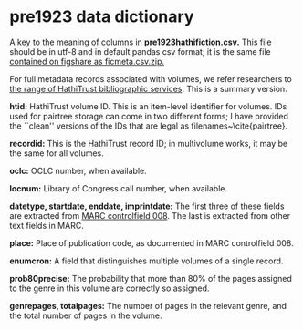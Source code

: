 pre1923 data dictionary
========================

A key to the meaning of columns in **pre1923hathifiction.csv.** This file should be in utf-8 and in default pandas csv format; it is the same file [contained on figshare as ficmeta.csv.zip.](https://figshare.com/articles/Page_Level_Genre_Metadata_for_English_Language_Volumes_in_HathiTrust_1700_1922/1279201)

For full metadata records associated with volumes, we refer researchers to [the range of HathiTrust bibliographic services](http://www.hathitrust.org/data). This is a summary version.

**htid:** HathiTrust volume ID. This is an item-level identifier for volumes. IDs used for pairtree storage can come in two different forms; I have provided the ``clean'' versions of the IDs that are legal as filenames~\cite{pairtree}.

**recordid:** This is the HathiTrust record ID; in multivolume works, it may be the same for all volumes.

**oclc:** OCLC number, when available.

**locnum:** Library of Congress call number, when available.

**datetype, startdate, enddate, imprintdate:** The first three of these fields are extracted from [MARC controlfield 008](http://www.loc.gov/marc/archive/2000/concise/ecbd008s.html). The last is extracted from other text fields in MARC.

**place:** Place of publication code, as documented in MARC controlfield 008.

**enumcron:** A field that distinguishes multiple volumes of a single record.

**prob80precise:** The probability that more than 80\% of the pages assigned to the genre in this volume are correctly so assigned.

**genrepages, totalpages:** The number of pages in the relevant genre, and the total number of pages in the volume.
